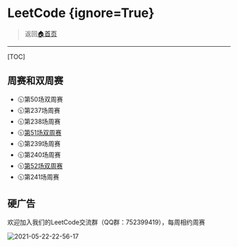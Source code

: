 # LeetCode {ignore=True}
> 返回[:house:首页](../index.html)


---------------------
[TOC]

## 周赛和双周赛
- 🕥第50场双周赛
- 🕥第237场周赛
- 🕥第238场周赛
- 🕥[第51场双周赛](./bi-week/51.html)
- 🕥第239场周赛
- 🕥第240场周赛
- 🕥[第52场双周赛](./bi-week/52.html)
- 🕥第241场周赛

## 硬广告
欢迎加入我们的LeetCode交流群（QQ群：752399419），每周相约周赛

![2021-05-22-22-56-17](http://cdn.dianhsu.top/vscode/2021-05-22-22-56-17.png)
